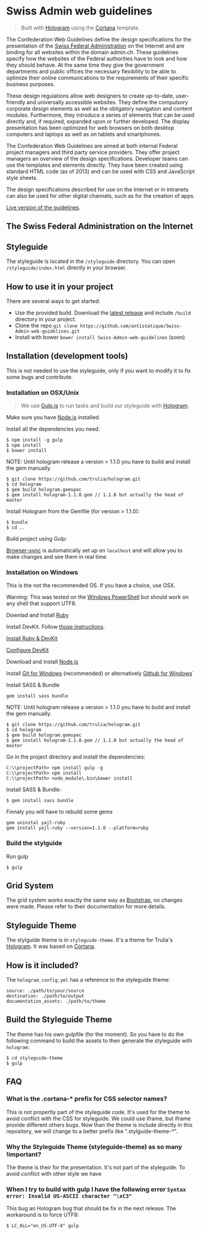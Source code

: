 Swiss Admin web guidelines
==========================

> Built with [Hologram](https://github.com/trulia/hologram) using the [Cortana](https://github.com/antistatique/Cortana-Swiss-Admin) template.

The Confederation Web Guidelines define the design specifications for the presentation of the [Swiss Federal Administration](http://www.admin.ch) on the Internet and are binding for all websites within the domain admin.ch. These guidelines specify how the websites of the Federal authorities have to look and how they should behave. At the same time they give the government departments and public offices the necessary flexibility to be able to optimize their online communications to the requirements of their specific business purposes.

These design regulations allow web designers to create up-to-date, user-friendly and universally accessible websites. They define the compulsory corporate design elements as well as the obligatory navigation and content modules. Furthermore, they introduce a series of elements that can be used directly and, if required, expanded upon or further developed. The display presentation has been optimized for web browsers on both desktop computers and laptops as well as on tablets and smartphones.

The Confederation Web Guidelines are aimed at both internal Federal project managers and third party service providers. They offer project managers an overview of the design specifications. Developer teams can use the templates and elements directly. They have been created using standard HTML code (as of 2013) and can be used with CSS and JavaScript style sheets.

The design specifications described for use on the Internet or in intranets can also be used for other digital channels, such as for the creation of apps.


[Live version of the guidelines](http://adminch.antistatique.net/).


## The Swiss Federal Administration on the Internet



## Styleguide

The styleguide is located in the `/styleguide` directory. You can open `/styleguide/index.html` directly in your browser.

## How to use it in your project

There are several ways to get started:

  - Use the provided build. Download the [latest release](https://github.com/antistatique/Swiss-Admin-web-guidelines/archive/master.zip) and include `/build` directory in your project.
  - Clone the repo `git clone https://github.com/antistatique/Swiss-Admin-web-guidelines.git`
  - Install with bower `bower install Swiss-Admin-web-guidelines` (soon)


## Installation (development tools)
This is not needed to use the styleguide, only if you want to modify it to fix some bugs and contribute.


### Installation on OSX/Unix

> We use [Gulp.js](http://gulpjs.com) to run tasks and build our styleguide with [Hologram](https://github.com/trulia/hologram).

Make sure you have [Node.js](http://nodejs.org) installed.


Install all the dependencies you need:

```
$ npm install -g gulp
$ npm install
$ bower install
```

NOTE: Until hologram release a version > 1.1.0 you have to build and install the gem manually.

```
$ git clone https://github.com/trulia/hologram.git
$ cd hologram
$ gem build hologram.gemspec
$ gem install hologram-1.1.0.gem // 1.1.0 but actually the head of master
```

Install Hologram from the Gemfile (for version > 1.1.0):

```
$ bundle
$ cd ..
```

Build project using Gulp:

[Browser-sync](http://www.browsersync.io) is automatically set up on `localhost` and will allow you to make changes and see them in real time.

### Installation on Windows

This is the not the recommended OS. If you have a choice, use OSX.

Warning: This was tested on the [Windows PowerShell](﻿http://en.wikipedia.org/wiki/Windows_PowerShell) but should work on any shell that support UTF8.

Downlad and Install [Ruby](http://rubyinstaller.org)

Install DevKit. Follow [those instructions](https://github.com/oneclick/rubyinstaller/wiki/Development-Kit).

[Install Ruby & DevKit](http://rubyinstaller.org)

[Configure DevKit](https://github.com/oneclick/rubyinstaller/wiki/Development-Kit)

Download and install [Node.js](http://nodejs.org)

Install [Git for Windows](http://msysgit.github.io/) (recommended) or alternatively [Github for Windows](https://windows.github.com)`

Install SASS & Bundle

```
gem install sass bundle
```

NOTE: Until hologram release a version > 1.1.0 you have to build and install the gem manually.

```
$ git clone https://github.com/trulia/hologram.git
$ cd hologram
$ gem build hologram.gemspec
$ gem install hologram-1.1.0.gem // 1.1.0 but actually the head of master
```


Go in the project directory and install the dependencies:

```
C:\\projectPath> npm install gulp -g
C:\\projectPath> npm install
C:\\projectPath> node_module\.bin\bower install
```

Install SASS & Bundle:

```
$ gem install sass bundle
```

Finnaly you will have to rebuild some gems

````
﻿gem uninstal yajl-ruby
﻿gem install yajl-ruby --version=1.1.0 --platform=ruby
````

### Build the stylguide

Run gulp

```
$ gulp
```

## Grid System

The grid system works exactly the same way as [Bootstrap](http://getbootstrap.com/css/#grid), no changes were made. Please refer to their documentation for more details.

## Styleguide Theme

The stylguide theme is in `styleguide-theme`. It's a theme for Trulia's [Hologram](https://github.com/trulia/hologram).
It was based on [Cortana](https://github.com/Yago31/Cortana).

## How is it included?
The `hologram_config.yml` has a reference  to the styleguide theme:

```
source: ./path/to/your/source
destination: ./path/to/output
documentation_assets: ./path/to/theme
```

## Build the Styleguide Theme

The theme has his own gulpfile (for the moment). So you have to do the following command to build the assets to then generate the styleguide with `hologram`:

```
$ cd styleguide-theme
$ gulp
```

## FAQ

### What is the .cortana-* prefix for CSS selector names?

This is not propertly part of the styleguide code. It's used for the theme to avoid conflict with the CSS for styleguide.
We could use iframe, but iframe provide different others bugs. Now than the theme is include directly in this repository,
we will change to a better prefix like ".stylguide-theme-*".

### Why the Styleguide Theme (styleguide-theme) as so many !important?

The theme is their for the presentation. It's not part of the styleguide. To avoid conflict with other style we have

### When I try to build with gulp I have the following error `Syntax error: Invalid US-ASCII character "\xC3"`

This bug an Hologram bug that should be fix in the next release. The workaround is to force UTF8:

```
$ LC_ALL="en_US.UTF-8" gulp
```

